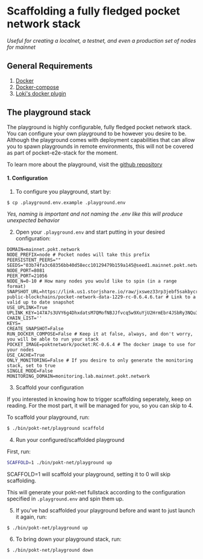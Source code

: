 # Scaffolding a fully fledged pocket network stack 

_Useful for creating a localnet, a testnet, and even a production set of nodes for mainnet_

## **General Requirements**

1. [Docker](https://docker.io)
2. [Docker-compose](https://docs.docker.com/compose/)
2. [Loki's docker plugin](https://grafana.com/docs/loki/latest/clients/docker-driver/)

## The playground stack

The playground is highly configurable, fully fledged pocket network stack. 
You can configure your own playground to be however you desire to be. Although the playground comes with deployment capabilities that can allow you to spawn playgrounds in remote environments, this will not be covered as part of pocket-e2e-stack for the moment.

To learn more about the playground, visit the [github repository](https://github.com/pokt-network/playground)

#### 1. Configuration

1. To configure you playground, start by:
```
$ cp .playground.env.example .playground.env
```
_Yes, naming is important and not naming the .env like this will produce unexpected behavior_

2. Open your `.playground.env` and start putting in your desired configuration:
```
DOMAIN=mainnet.pokt.network
NODE_PREFIX=node # Pocket nodes will take this prefix
PEERSISTENT_PEERS=""
SEEDS="03b74fa3c68356bb40d58ecc10129479b159a145@seed1.mainnet.pokt.network:20656,64c91701ea98440bc3674fdb9a99311461cdfd6f@seed2.mainnet.pokt.network:21061,0057ee693f3ce332c4ffcb499ede024c586ae37b@seed3.mainnet.pokt.network:22856"
NODE_PORT=8081
PEER_PORT=21056
NODE_N=0-10 # How many nodes you would like to spin (in a range format)
SNAPSHOT_URL=https://link.us1.storjshare.io/raw/jxswez33rp3jebf5sakbycrkksya/pocket-public-blockchains/pocket-network-data-1229-rc-0.6.4.6.tar # Link to a valid up to date snapshot
USE_UPLINK=True
UPLINK_KEY=147A7s3UVY6g4DhxdatsM7QMofNBJJfvcq5w9XuYjU2HrmEbr4JSbRy3NQu3mijqk7T8in1PYEAdcf11dd5yhJ4eDAn4UMppBgqcN49f2tHVcGhRV2McpvyTm4U22uXH35h14JA1YXiGdUFDss7ThTnFnPYY8uRTxmtG2UrdW9LZkmuJysNF1sU8anEGcZnGQuYWViAzVx2VwtYTrYQE5CXPQotB2rnGwFaUY9vVeTCKFC8yiwZLHxhPJdZaexrZPbBTaf1xvmuyarMchkxvbn8K7pLXfw7n2xGArJavvRK86Nj1SrRr5ws9ku9i24WbGddKWz4SNaZgUH63Wm65yK8m91kgeHLDhhhR
CHAIN_LIST=''
KEYS=
CREATE_SNAPSHOT=False
RUN_DOCKER_COMPOSE=False # Keep it at false, always, and don't worry, you will be able to run your stack
POCKET_IMAGE=poktnetwork/pocket:RC-0.6.4 # The docker image to use for your nodes
USE_CACHE=True
ONLY_MONITORING=False # If you desire to only generate the monitoring stack, set to true
SINGLE_MODE=False
MONITORING_DOMAIN=monitoring.lab.mainnet.pokt.network
```

3. Scaffold your configuration

If you interested in knowing how to trigger scaffolding seperately, keep on reading. For the most part, it will be managed for you, so you can skip to 4.

To scaffold your playground, run:
```bash
$ ./bin/pokt-net/playground scaffold
```
4. Run your configured/scaffolded playground

First, run:
```bash
SCAFFOLD=1 ./bin/pokt-net/playground up
```

SCAFFOLD=1 will scaffold your playground, setting it to 0 will skip scaffolding.

This will generate your pokt-net fullstack according to the configuration specified in `.playground.env` and spin them up.

5. If you've had scaffolded your playground before and want to just launch it again, run:

```
$ ./bin/pokt-net/playground up
```

6. To bring down your playground stack, run:

```bash
$ ./bin/pokt-net/playground down
```
